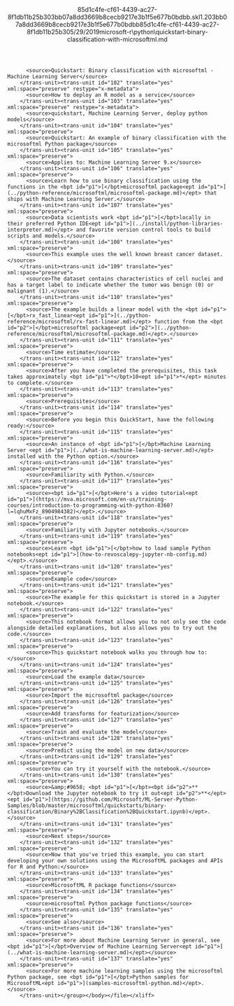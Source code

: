 <?xml version="1.0"?><xliff version="1.2" xmlns="urn:oasis:names:tc:xliff:document:1.2" xmlns:xsi="http://www.w3.org/2001/XMLSchema-instance" xsi:schemaLocation="urn:oasis:names:tc:xliff:document:1.2 xliff-core-1.2-transitional.xsd"><file datatype="xml" original="quickstart-binary-classification-with-microsoftml.md" source-language="en-US" target-language="en-US"><header><tool tool-id="mdxliff" tool-name="mdxliff" tool-version="1.0-8ab897d" tool-company="Microsoft" /><xliffext:skl_file_name xmlns:xliffext="urn:microsoft:content:schema:xliffextensions">85d1c4fe-cf61-4439-ac27-8f1db11b25b303bb07a8dd3669b8cecb9217e3b1f5e677b0bdbb.skl</xliffext:skl_file_name><xliffext:version xmlns:xliffext="urn:microsoft:content:schema:xliffextensions">1.2</xliffext:version><xliffext:ms.openlocfilehash xmlns:xliffext="urn:microsoft:content:schema:xliffextensions">03bb07a8dd3669b8cecb9217e3b1f5e677b0bdbb</xliffext:ms.openlocfilehash><xliffext:ms.sourcegitcommit xmlns:xliffext="urn:microsoft:content:schema:xliffextensions">85d1c4fe-cf61-4439-ac27-8f1db11b25b3</xliffext:ms.sourcegitcommit><xliffext:ms.lasthandoff xmlns:xliffext="urn:microsoft:content:schema:xliffextensions">05/29/2019</xliffext:ms.lasthandoff><xliffext:ms.openlocfilepath xmlns:xliffext="urn:microsoft:content:schema:xliffextensions">microsoft-r\python\quickstart-binary-classification-with-microsoftml.md</xliffext:ms.openlocfilepath></header><body><group id="content" extype="content"><trans-unit id="101" translate="yes" xml:space="preserve" restype="x-metadata">
          <source>Quickstart: Binary classification with microsoftml - Machine Learning Server</source>
        </trans-unit><trans-unit id="102" translate="yes" xml:space="preserve" restype="x-metadata">
          <source>How to deploy an R model as a service</source>
        </trans-unit><trans-unit id="103" translate="yes" xml:space="preserve" restype="x-metadata">
          <source>quickstart, Machine Learning Server, deploy python models</source>
        </trans-unit><trans-unit id="104" translate="yes" xml:space="preserve">
          <source>Quickstart: An example of binary classification with the microsoftml Python package</source>
        </trans-unit><trans-unit id="105" translate="yes" xml:space="preserve">
          <source>Applies to: Machine Learning Server 9.x</source>
        </trans-unit><trans-unit id="106" translate="yes" xml:space="preserve">
          <source>Learn how to use binary classification using the functions in the <bpt id="p1">[</bpt>microsoftml package<ept id="p1">](../python-reference/microsoftml/microsoftml-package.md)</ept> that ships with Machine Learning Server.</source>
        </trans-unit><trans-unit id="107" translate="yes" xml:space="preserve">
          <source>Data scientists work <bpt id="p1">[</bpt>locally in their preferred Python IDE<ept id="p1">](../install/python-libraries-interpreter.md)</ept> and favorite version control tools to build scripts and models.</source>
        </trans-unit><trans-unit id="108" translate="yes" xml:space="preserve">
          <source>This example uses the well known breast cancer dataset.</source>
        </trans-unit><trans-unit id="109" translate="yes" xml:space="preserve">
          <source>The dataset contains characteristics of cell nuclei and has a target label to indicate whether the tumor was benign (0) or malignant (1).</source>
        </trans-unit><trans-unit id="110" translate="yes" xml:space="preserve">
          <source>The example builds a linear model with the <bpt id="p1">[</bpt>rx_fast_linear<ept id="p1">](../python-reference/microsoftml/rx-fast-linear.md)</ept> function from the <bpt id="p2">[</bpt>microsoftml package<ept id="p2">](../python-reference/microsoftml/microsoftml-package.md)</ept>.</source>
        </trans-unit><trans-unit id="111" translate="yes" xml:space="preserve">
          <source>Time estimate</source>
        </trans-unit><trans-unit id="112" translate="yes" xml:space="preserve">
          <source>After you have completed the prerequisites, this task takes approximately <bpt id="p1">*</bpt>10<ept id="p1">*</ept> minutes to complete.</source>
        </trans-unit><trans-unit id="113" translate="yes" xml:space="preserve">
          <source>Prerequisites</source>
        </trans-unit><trans-unit id="114" translate="yes" xml:space="preserve">
          <source>Before you begin this QuickStart, have the following ready:</source>
        </trans-unit><trans-unit id="115" translate="yes" xml:space="preserve">
          <source>An instance of <bpt id="p1">[</bpt>Machine Learning Server <ept id="p1">](../what-is-machine-learning-server.md)</ept> installed with the Python option.</source>
        </trans-unit><trans-unit id="116" translate="yes" xml:space="preserve">
          <source>Familiarity with Python.</source>
        </trans-unit><trans-unit id="117" translate="yes" xml:space="preserve">
          <source><bpt id="p1">[</bpt>Here's a video tutorial<ept id="p1">](https://mva.microsoft.com/en-us/training-courses/introduction-to-programming-with-python-8360?l=lqhuMxFz_8904984382)</ept>.</source>
        </trans-unit><trans-unit id="118" translate="yes" xml:space="preserve">
          <source>Familiarity with Jupyter notebooks.</source>
        </trans-unit><trans-unit id="119" translate="yes" xml:space="preserve">
          <source>Learn <bpt id="p1">[</bpt>how to load sample Python notebooks<ept id="p1">](how-to-revoscalepy-jupyter-nb-config.md)</ept>.</source>
        </trans-unit><trans-unit id="120" translate="yes" xml:space="preserve">
          <source>Example code</source>
        </trans-unit><trans-unit id="121" translate="yes" xml:space="preserve">
          <source>The example for this quickstart is stored in a Jupyter notebook.</source>
        </trans-unit><trans-unit id="122" translate="yes" xml:space="preserve">
          <source>This notebook format allows you to not only see the code alongside detailed explanations, but also allows you to try out the code.</source>
        </trans-unit><trans-unit id="123" translate="yes" xml:space="preserve">
          <source>This quickstart notebook walks you through how to:</source>
        </trans-unit><trans-unit id="124" translate="yes" xml:space="preserve">
          <source>Load the example data</source>
        </trans-unit><trans-unit id="125" translate="yes" xml:space="preserve">
          <source>Import the microsoftml package</source>
        </trans-unit><trans-unit id="126" translate="yes" xml:space="preserve">
          <source>Add transforms for featurization</source>
        </trans-unit><trans-unit id="127" translate="yes" xml:space="preserve">
          <source>Train and evaluate the model</source>
        </trans-unit><trans-unit id="128" translate="yes" xml:space="preserve">
          <source>Predict using the model on new data</source>
        </trans-unit><trans-unit id="129" translate="yes" xml:space="preserve">
          <source>You can try it yourself with the notebook.</source>
        </trans-unit><trans-unit id="130" translate="yes" xml:space="preserve">
          <source>&amp;#9658; <bpt id="p1">[</bpt><bpt id="p2">**</bpt>Download the Jupyter notebook to try it out<ept id="p2">**</ept><ept id="p1">](https://github.com/Microsoft/ML-Server-Python-Samples/blob/master/microsoftml/quickstarts/binary-classification/Binary%2BClassification%2BQuickstart.ipynb)</ept>.</source>
        </trans-unit><trans-unit id="131" translate="yes" xml:space="preserve">
          <source>Next steps</source>
        </trans-unit><trans-unit id="132" translate="yes" xml:space="preserve">
          <source>Now that you've tried this example, you can start developing your own solutions using the MicrosoftML packages and APIs for R and Python:</source>
        </trans-unit><trans-unit id="133" translate="yes" xml:space="preserve">
          <source>MicrosoftML R package functions</source>
        </trans-unit><trans-unit id="134" translate="yes" xml:space="preserve">
          <source>microsoftml Python package functions</source>
        </trans-unit><trans-unit id="135" translate="yes" xml:space="preserve">
          <source>See also</source>
        </trans-unit><trans-unit id="136" translate="yes" xml:space="preserve">
          <source>For more about Machine Learning Server in general, see <bpt id="p1">[</bpt>Overview of Machine Learning Server<ept id="p1">](../what-is-machine-learning-server.md)</ept></source>
        </trans-unit><trans-unit id="137" translate="yes" xml:space="preserve">
          <source>For more machine learning samples using the microsoftml Python package, see <bpt id="p1">[</bpt>Python samples for MicrosoftML<ept id="p1">](samples-microsoftml-python.md)</ept>.</source>
        </trans-unit></group></body></file></xliff>